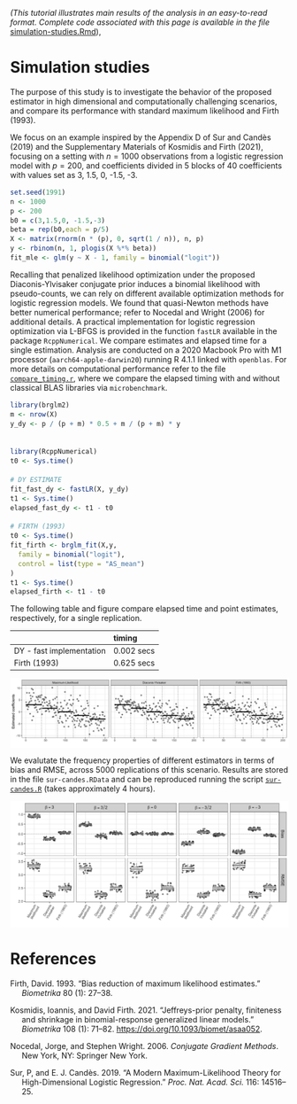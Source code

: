 *(This tutorial illustrates main results of the analysis in an
easy-to-read format. Complete code associated with this page is
available in the file*
[simulation-studies.Rmd](https://github.com/tommasorigon/logistic-bias-reduction/blob/main/HIGH-DIMENSIONAL-SYNTHETIC/simulation-studies.Rmd)),

# Simulation studies

The purpose of this study is to investigate the behavior of the proposed
estimator in high dimensional and computationally challenging scenarios,
and compare its performance with standard maximum likelihood and Firth
(1993).

We focus on an example inspired by the Appendix D of Sur and Candès
(2019) and the Supplementary Materials of Kosmidis and Firth (2021),
focusing on a setting with *n* = 1000 observations from a logistic
regression model with *p* = 200, and coefficients divided in 5 blocks of
40 coefficients with values set as 3, 1.5, 0, -1.5, -3.

``` r
set.seed(1991)
n <- 1000
p <- 200
b0 = c(3,1.5,0, -1.5,-3)
beta = rep(b0,each = p/5)
X <- matrix(rnorm(n * (p), 0, sqrt(1 / n)), n, p)
y <- rbinom(n, 1, plogis(X %*% beta))
fit_mle <- glm(y ~ X - 1, family = binomial("logit"))
```

Recalling that penalized likelihood optimization under the proposed
Diaconis-Ylvisaker conjugate prior induces a binomial likelihood with
pseudo-counts, we can rely on different available optimization methods
for logistic regression models. We found that quasi-Newton methods have
better numerical performance; refer to Nocedal and Wright (2006) for
additional details. A practical implementation for logistic regression
optimization via L-BFGS is provided in the function `fastLR` available
in the package `RcppNumerical`. We compare estimates and elapsed time
for a single estimation. Analysis are conducted on a 2020 Macbook Pro
with M1 processor (`aarch64-apple-darwin20`) running R 4.1.1 linked with
`openblas`. For more details on computational performance refer to the
file
[`compare_timing.r`](https://raw.githubusercontent.com/tommasorigon/logistic-bias-reduction/main/HIGH-DIMENSIONAL-SYNTHETIC/compare_timing.r),
where we compare the elapsed timing with and without classical BLAS
libraries via `microbenchmark`.

``` r
library(brglm2)
m <- nrow(X)
y_dy <- p / (p + m) * 0.5 + m / (p + m) * y


library(RcppNumerical)
t0 <- Sys.time()

# DY ESTIMATE
fit_fast_dy <- fastLR(X, y_dy)
t1 <- Sys.time()
elapsed_fast_dy <- t1 - t0

# FIRTH (1993)
t0 <- Sys.time()
fit_firth <- brglm_fit(X,y,
  family = binomial("logit"),
  control = list(type = "AS_mean")
)
t1 <- Sys.time()
elapsed_firth <- t1 - t0
```

The following table and figure compare elapsed time and point estimates,
respectively, for a single replication.

|                          | timing     |
|:-------------------------|:-----------|
| DY - fast implementation | 0.002 secs |
| Firth (1993)             | 0.625 secs |

<img src="figs/coef.png" style="display: block; margin: auto;" />

We evalutate the frequency properties of different estimators in terms
of bias and RMSE, across 5000 replications of this scenario. Results are
stored in the file `sur-candes.RData` and can be reproduced running the
script
[`sur-candes.R`](https://github.com/tommasorigon/logistic-bias-reduction/blob/main/HIGH-DIMENSIONAL-SYNTHETIC/sur-candes.R)
(takes approximately 4 hours).

<img src="figs/boxpl-1.png" style="display: block; margin: auto;" />

# References

<div id="refs" class="references csl-bib-body hanging-indent">

<div id="ref-Firth1993" class="csl-entry">

Firth, David. 1993. “<span class="nocase">Bias reduction of maximum
likelihood estimates</span>.” *Biometrika* 80 (1): 27–38.

</div>

<div id="ref-Kosmidis2021" class="csl-entry">

Kosmidis, Ioannis, and David Firth. 2021. “<span
class="nocase">Jeffreys-prior penalty, finiteness and shrinkage in
binomial-response generalized linear models</span>.” *Biometrika* 108
(1): 71–82. <https://doi.org/10.1093/biomet/asaa052>.

</div>

<div id="ref-Nocedal2006" class="csl-entry">

Nocedal, Jorge, and Stephen Wright. 2006. *Conjugate Gradient Methods*.
New York, NY: Springer New York.

</div>

<div id="ref-Sur2019" class="csl-entry">

Sur, P, and E. J. Candès. 2019. “A Modern Maximum-Likelihood Theory for
High-Dimensional Logistic Regression.” *Proc. Nat. Acad. Sci.* 116:
14516–25.

</div>

</div>
